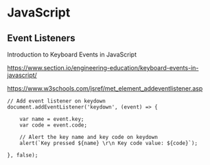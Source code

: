 # JavaScript

## Event Listeners

Introduction to Keyboard Events in JavaScript

https://www.section.io/engineering-education/keyboard-events-in-javascript/

https://www.w3schools.com/jsref/met_element_addeventlistener.asp 

```
// Add event listener on keydown
document.addEventListener('keydown', (event) => {
            
    var name = event.key;
    var code = event.code;
            
    // Alert the key name and key code on keydown
    alert(`Key pressed ${name} \r\n Key code value: ${code}`);

}, false);
```
